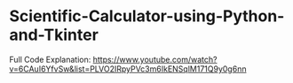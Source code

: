 # Scientific-Calculator-using-Python-and-Tkinter
Full Code Explanation: https://www.youtube.com/watch?v=6CAuI6YfvSw&list=PLVO2IRpyPVc3m6IkENSqlM171Q9y0g6nn
